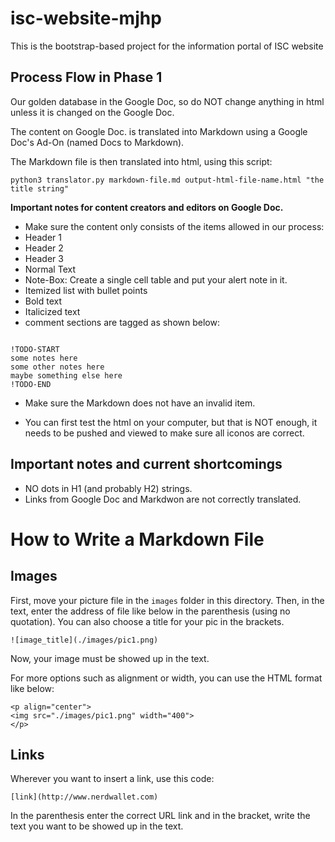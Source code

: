 # isc-website-mjhp

This is the bootstrap-based project for the information portal of ISC website

## Process Flow in Phase 1

Our golden database in the Google Doc, so do NOT change anything in html unless it is changed on the Google Doc.

The content on Google Doc. is translated into Markdown using a Google Doc's Ad-On (named Docs to Markdown).

The Markdown file is then translated into html, using this script:

```
python3 translator.py markdown-file.md output-html-file-name.html "the title string"
```

**Important notes for content creators and editors on Google Doc.**

* Make sure the content only consists of the items allowed in our process:
* Header 1
* Header 2
* Header 3
* Normal Text
* Note-Box: Create a single cell table and put your alert note in it.
* Itemized list with bullet points
* Bold text
* Italicized text
* comment sections are tagged as shown below:

```

!TODO-START
some notes here
some other notes here 
maybe something else here
!TODO-END
```

* Make sure the Markdown does not have an invalid item.

* You can first test the html on your computer, but that is NOT enough, it needs to be pushed and viewed to make sure all iconos are correct.

## Important notes and current shortcomings

* NO dots in H1 (and probably H2) strings.
* Links from Google Doc and Markdwon are not correctly translated.

# How to Write a Markdown File

## Images

First, move your picture file in the `images` folder in this directory. Then, in the text, enter the address of file like below in the parenthesis (using no quotation). You can also choose a title for your pic in the brackets.

`![image_title](./images/pic1.png)`

Now, your image must be showed up in the text.

 For more options such as alignment or width, you can use the HTML format like below:

```
<p align="center">
<img src="./images/pic1.png" width="400">
</p>
```

## Links

Wherever you want to insert a link, use this code:

`[link](http://www.nerdwallet.com)`

In the parenthesis enter the correct URL link and in the bracket, write the text you want to be showed up in the text.
